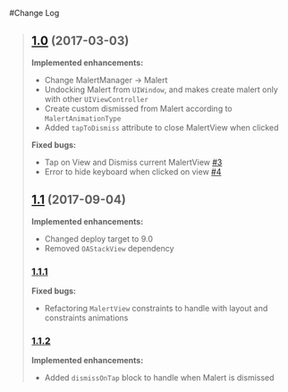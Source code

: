 #Change Log

> ## [1.0](https://github.com/vitormesquita/Malert/tree/1.0) (2017-03-03)
>
> **Implemented enhancements:**
> 
> - Change MalertManager -> Malert
> - Undocking Malert from `UIWindow`, and makes create malert only with other `UIViewController`
> - Create custom dismissed from Malert according to `MalertAnimationType`
> - Added `tapToDismiss` attribute to close MalertView when clicked
>
> **Fixed bugs:**
>
> - Tap on View and Dismiss current MalertView [#3](https://github.com/vitormesquita/Malert/issues/3)
> - Error to hide keyboard when clicked on view [#4](https://github.com/vitormesquita/Malert/issues/4)
> 
> ## [1.1](https://github.com/vitormesquita/Malert/tree/1.1) (2017-09-04)
> 
> **Implemented enhancements:**
> 
> - Changed deploy target to 9.0
> - Removed `OAStackView` dependency
> 
> ### [1.1.1](https://github.com/vitormesquita/Malert/tree/1.1.1)
> 
> **Fixed bugs:**
> 
> - Refactoring `MalertView` constraints to handle with layout and constraints animations
> 
> ### [1.1.2](https://github.com/vitormesquita/Malert/tree/1.1.2)
> 
> **Implemented enhancements:**
> 
> - Added `dismissOnTap` block to handle when Malert is dismissed
> 
